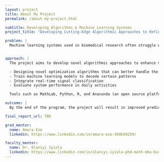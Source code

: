 ```yaml
---
layout: project
title: About My Project
permalink: /about-my-project.html

subtitle: Developing Algorithms & Machine Learning Systems
project_title: "Developing Cutting-Edge Algorithmic Approaches to Refine Machine Learning Systems for Complex Nonlinear Optimization in Biomedical Research"

problem: |
  Machine learning systems used in biomedical research often struggle with complex nonlinear optimization problems, which can hamper the accuracy, efficiency, and reliability of predictive models and data analysis. These challenges arise because biomedical data is typically noisy and nonlinear, making it difficult for standard machine learning algorithms to perform well without significant adaptation.


approach: |
  The project aims to develop novel algorithmic approaches to enhance machine learning systems. This will include:

  - Designing novel optimization algorithms that can better handle the nonlinearity of biomedical data.
  - Train machine learning models to decode certain patterns
  - Integrate real-time signal classification
  - Evaluate system performance in daily activities

  Tools such as MathLab, Python, R, and Anaconda (an open source platform that includes over 200 packages tailored for data science will be used in the project.

outcome: |
  By the end of the program, the project will result in improved prediction ability of machine learning systems and more efficient training of these systems

final_report_url: TBD

grad_mentor:
  name: Amara Eze
  linkedin: https://www.linkedin.com/in/amara-eze-569b59259/

faculty_mentor:
  name: Dr. Olaniyi Iyiola
  linkedin: https://www.linkedin.com/in/olaniyi-iyiola-phd-math-mba-business-analytics-89073455/
---
```

